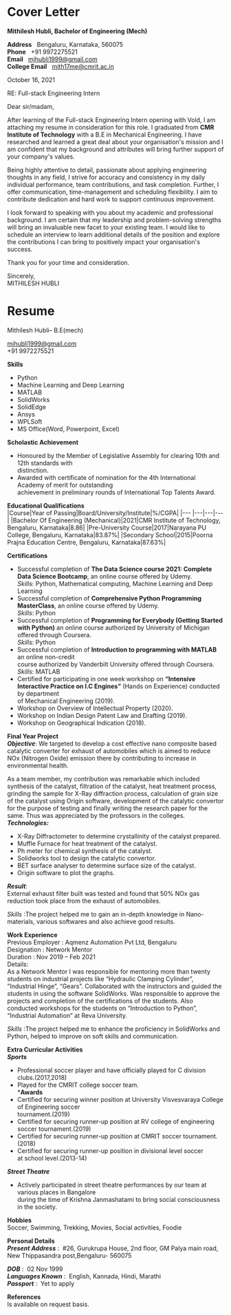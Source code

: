 # Cover Letter  
**Mithilesh Hubli, Bachelor of Engineering (Mech)**  

**Address**                  &nbsp; Bengaluru, Karnataka, 560075  
**Phone**                    &nbsp; +91 9972275521  
**Email**                    &nbsp; mjhubli1999@gmail.com  
**College Email**            &nbsp; mith17me@cmrit.ac.in  




October 16, 2021


RE: Full-stack Engineering Intern


Dear sir/madam,


After learning of the Full-stack Engineering Intern opening with Vold, I am attaching my resume in consideration for this role. I graduated from **CMR Institute of Technology** with a B.E in Mechanical Engineering. I have researched and learned a great deal about your organisation's mission and I am confident that my background and attributes will bring further support of your company's values.

Being highly attentive to detail, passionate about applying engineering thoughts in any field, I strive for accuracy and consistency in my daily individual performance, team contributions, and task completion. Further, I offer communication, time-management and scheduling flexibility. I aim to contribute dedication   and hard work to support continuous improvement.

I look forward to speaking with you about my academic and professional background. I am certain that my leadership and problem-solving strengths will bring an invaluable new facet to your existing team. I would like to schedule an interview to learn additional details of the position and explore the contributions I can bring to positively impact your organisation's success.

Thank you for your time and consideration.


Sincerely,  
MITHILESH HUBLI  
  
# Resume
Mithilesh Hubli– B.E(mech)                                                       




mjhubli1999@gmail.com  
+91 9972275521

**Skills**  
- Python  
- Machine Learning and Deep Learning  
- MATLAB  
- SolidWorks  
- SolidEdge  
- Ansys  
- WPLSoft  
- MS Office(Word, Powerpoint, Excel)  

**Scholastic Achievement**   

- Honoured by the Member of Legislative Assembly for clearing 10th and 12th standards with  
  distinction.
- Awarded with certificate of nomination for the 4th International Academy of merit for outstanding  
  achievement in preliminary rounds of International Top Talents Award.

**Educational Qualifications**  
|Course|Year of Passing|Board/University/Institute|%/CGPA|
|--- |---|---|---|
|Bachelor Of Engineering  (Mechanical)|2021|CMR Institute of Technology, Bengaluru, Karnataka|8.86|
|Pre-University Course|2017|Narayana PU College, Bengaluru, Karnataka|83.87%| 
|Secondary School|2015|Poorna Prajna Education Centre, Bengaluru, Karnataka|87.63%|


**Certifications**
  
- Successful completion of **The Data Science course 2021: Complete Data Science Bootcamp**, an online course offered by Udemy.    
  *Skills*: Python, Mathematical computing, Machine Learning and Deep Learning  
- Successful completion of **Comprehensive Python Programming MasterClass**, an online course offered by Udemy.  
  *Skills*: Python  
- Successful completion of **Programming for Everybody (Getting Started with Python)** an online
  course authorized by University of Michigan offered through Coursera.  
  *Skills*: Python  
- Successful completion of **Introduction to programming with MATLAB** an online non-credit  
  course authorized by Vanderbilt University offered through Coursera.  
  *Skills*: MATLAB
- Certified for participating in one week workshop on **“Intensive Interactive 
  Practice on I.C Engines”** (Hands on Experience) conducted by department  
  of Mechanical Engineering (2019).  
- Workshop on Overview of Intellectual Property (2020).  
- Workshop on Indian Design Patent Law and Drafting (2019).  
- Workshop on Geographical Indication (2018).  

**Final Year Project**  
***Objective***:
We targeted to develop a cost effective nano composite based catalytic converter for exhaust of automobiles which is aimed to reduce NOx (Nitrogen Oxide) emission there by contributing to increase in environmental health.  

As a team member, my contribution was remarkable which included synthesis of the catalyst, filtration of the catalyst, heat treatment process, grinding the sample for X-Ray diffraction process, calculation of grain size of the catalyst using Origin software, development of the catalytic convertor for the purpose of testing and finally writing the research paper for the same. Thus was appreciated by the professors in the colleges.  
***Technologies:***   
- X-Ray Diffractometer to determine crystallinity of the catalyst prepared.  
- Muffle Furnace for heat treatment of the catalyst.  
- Ph meter for chemical synthesis of the catalyst.  
- Solidworks tool to design the catalytic convertor.  
- BET surface analyser to determine surface size of the catalyst.  
- Origin software to plot the graphs.  

***Result***:  
External‌ ‌exhaust‌ ‌filter‌ ‌built‌ ‌was‌ ‌tested‌ ‌and‌ ‌found‌ ‌that‌ 50%‌ ‌NOx‌ ‌gas‌ ‌reduction‌ took‌ ‌place‌ ‌from‌ ‌the‌ ‌exhaust‌ ‌of‌ ‌automobiles.‌  

*Skills* :The project helped me to gain an in-depth knowledge in Nano-materials, various softwares and also achieve good results.

**Work Experience**  
Previous Employer	: Aqmenz Automation Pvt Ltd, Bengaluru  
Designation			: Network Mentor  
Duration			: Nov 2019 – Feb 2021  
Details:  
As a Network Mentor I was responsible for mentoring more than twenty students on industrial projects like “Hydraulic Clamping Cylinder”, ”Industrial Hinge”, “Gears”. Collaborated with the instructors and guided the students in using the software SolidWorks. Was responsible to approve the projects and completion of the certifications of the students.
Also conducted workshops for the students on “Introduction to Python”, “Industrial Automation” at Reva University.

*Skills* :The project helped me to enhance the proficiency in SolidWorks and Python, helped to improve on soft skills and communication. 

**Extra Curricular Activities**  
***Sports***  
- Professional soccer player and have officially played for C division clubs.(2017,2018)  
- Played for the CMRIT college soccer team.  
***Awards**  
- Certified for securing winner position at University Visvesvaraya College of Engineering soccer  
  tournament.(2019)  
- Certified for securing runner-up position at RV college of engineering  
  soccer tournament.(2019)  
- Certified for securing runner-up position at CMRIT soccer tournament.(2018)  
- Certified for securing runner-up position in divisional level soccer  
  at school level.(2013-14)  
  
***Street Theatre***  
- Actively participated in street theatre performances by our team at various places in Bangalore  
  during the time of Krishna Janmashatami to bring social consciousness in the society.  

**Hobbies**  
Soccer, Swimming, Trekking, Movies, Social activities, Foodie  

**Personal Details**  
***Present Address***	: &nbsp;#26, Gurukrupa House, 2nd floor, GM Palya main road, New Thippasandra post,Bengaluru- 560075  

***DOB***		: &nbsp;02 Nov 1999  
***Languages Known***         : &nbsp;English, Kannada, Hindi, Marathi  
***Passport***		: &nbsp;Yet to apply  

**References**  
Is available on request basis.  




